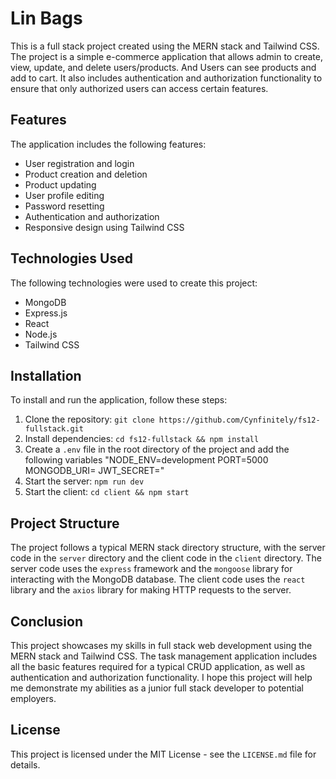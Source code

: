 # Lin Bags


This is a full stack project created using the MERN stack and Tailwind CSS. The project is a simple e-commerce application that allows admin to create, view, update, and delete users/products. And Users can see products and add to cart. It also includes authentication and authorization functionality to ensure that only authorized users can access certain features.

## Features

The application includes the following features:

- User registration and login
- Product creation and deletion
- Product updating
- User profile editing
- Password resetting
- Authentication and authorization
- Responsive design using Tailwind CSS

## Technologies Used

The following technologies were used to create this project:

- MongoDB
- Express.js
- React
- Node.js
- Tailwind CSS

## Installation

To install and run the application, follow these steps:

1. Clone the repository: `git clone https://github.com/Cynfinitely/fs12-fullstack.git`
2. Install dependencies: `cd fs12-fullstack && npm install`
3. Create a `.env` file in the root directory of the project and add the following variables
"NODE_ENV=development
PORT=5000
MONGODB_URI=<your MongoDB URI>
JWT_SECRET=<your secret key>"
4. Start the server: `npm run dev`
5. Start the client: `cd client && npm start`

## Project Structure

The project follows a typical MERN stack directory structure, with the server code in the `server` directory and the client code in the `client` directory. The server code uses the `express` framework and the `mongoose` library for interacting with the MongoDB database. The client code uses the `react` library and the `axios` library for making HTTP requests to the server.

## Conclusion

This project showcases my skills in full stack web development using the MERN stack and Tailwind CSS. The task management application includes all the basic features required for a typical CRUD application, as well as authentication and authorization functionality. I hope this project will help me demonstrate my abilities as a junior full stack developer to potential employers.

## License

This project is licensed under the MIT License - see the `LICENSE.md` file for details.

